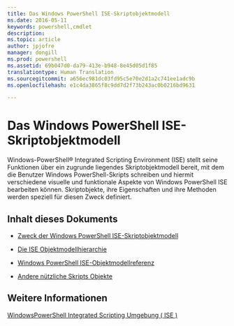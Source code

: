 ```yaml
---
title: Das Windows PowerShell ISE-Skriptobjektmodell
ms.date: 2016-05-11
keywords: powershell,cmdlet
description: 
ms.topic: article
author: jpjofre
manager: dongill
ms.prod: powershell
ms.assetid: 69b047d0-da79-413e-b948-8e45d05d1f85
translationtype: Human Translation
ms.sourcegitcommit: a656ec981dc03fd95c5e70e2d1a2c741ee1adc9b
ms.openlocfilehash: e1c4da3865f8c9dd7d2f73b243ac0b0216bd9631

---
```


# Das Windows PowerShell ISE-Skriptobjektmodell
  Windows-PowerShell® Integrated Scripting Environment (ISE) stellt seine Funktionen über ein zugrunde liegendes Skriptobjektmodell bereit, mit dem die Benutzer Windows PowerShell-Skripts schreiben und hiermit verschiedene visuelle und funktionale Aspekte von Windows PowerShell ISE bearbeiten können. Skriptobjekte, ihre Eigenschaften und ihre Methoden werden speziell für diesen Zweck definiert.

## Inhalt dieses Dokuments

-   [Zweck der Windows PowerShell ISE-Skriptobjektmodell](Purpose-of-the-Windows-PowerShell-ISE-Scripting-Object-Model.md)

-   [Die ISE Objektmodellhierarchie](The-ISE-Object-Model-Hierarchy.md)

-   [Windows PowerShell ISE-Objektmodellreferenz](Windows-PowerShell-ISE-Object-Model-Reference.md)

-   [Andere nützliche Skripts Objekte](../../getting-started/cookbooks/Other-Useful-Scripting-Objects.md)

## Weitere Informationen
 [WindowsPowerShell Integrated Scripting Umgebung &#40; ISE &#41;](../../getting-started/fundamental/Windows-PowerShell-Integrated-Scripting-Environment--ISE-.md)

  



<!--HONumber=Oct16_HO1-->


